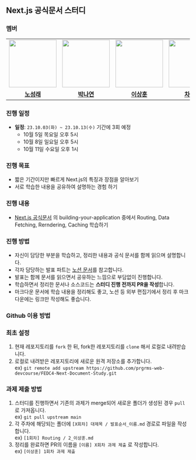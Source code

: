 ## Next.js 공식문서 스터디

### 멤버

<table>
 <tr>
    <td align="center"><a href="https://github.com/nsr1349"><img src="https://avatars.githubusercontent.com/nsr1349" width="130px;" alt=""></a></td>
    <td align="center"><a href="https://github.com/nayeon-hub"><img src="https://avatars.githubusercontent.com/nayeon-hub" width="130px;" alt=""></a></td>
    <td align="center"><a href="https://github.com/bbearcookie"><img src="https://avatars.githubusercontent.com/bbearcookie" width="130px;" alt=""></a></td>
    <td align="center"><a href="https://github.com/chasj0326"><img src="https://avatars.githubusercontent.com/chasj0326" width="130px;" alt=""></a></td>
  </tr>
  <tr>
    <td align="center"><a href="https://github.com/nsr1349"><b>노성래</b></a></td>
    <td align="center"><a href="https://github.com/nayeon-hub"><b>박나연</b></a></td>
    <td align="center"><a href="https://github.com/bbearcookie"><b>이상훈<b></b></a></td>
    <td align="center"><a href="https://github.com/chasj0326"><b>차세진</b></a></td>
  </tr>
</table>

### 진행 일정

- **일정**: `23.10.03(화) ~ 23.10.13(수)` 기간에 3회 예정
  - 10월 5일 목요일 오후 5시
  - 10월 8일 일요일 오후 5시
  - 10월 11일 수요일 오후 1시

### 진행 목표

- 짧은 기간이지만 빠르게 Next.js의 특징과 장점을 알아보기
- 서로 학습한 내용을 공유하여 설명하는 경험 하기

### 진행 내용

- [Next.js 공식문서](https://nextjs.org/docs/app/building-your-application) 의 building-your-application 중에서 Routing, Data Fetching, Rerndering, Caching 학습하기

### 진행 방법

- 자신이 담당한 부분을 학습하고, 정리한 내용과 공식 문서를 함께 읽으며 설명합니다.
- 각자 담당하는 발표 파트는 [노션 문서](https://www.notion.so/prgrms/Next-JS-c4de7ceb98aa40f4a796418bae5b91a8?pvs=4)를 참고합니다.
- 발표는 함께 문서를 읽으면서 공유하는 느낌으로 부담없이 진행합니다.
- 학습하면서 정리한 문서나 소스코드는 **스터디 진행 전까지 PR을 작성**합니다.
- 마크다운 문서에 학습 내용을 정리해도 좋고, 노션 등 외부 편집기에서 정리 후 마크다운에는 링크만 작성해도 좋습니다.

### Github 이용 방법

### 최초 설정

1. 현재 레포지토리를 `fork` 한 뒤, fork한 레포지토리를 `clone` 해서 로컬로 내려받습니다.
2. 로컬로 내려받은 레포지토리에 새로운 원격 저장소를 추가합니다.  
   ex) `git remote add upstream https://github.com/prgrms-web-devcourse/FEDC4-Next-Document-Study.git`

### 과제 제출 방법

1. 스터디를 진행하면서 기존의 과제가 merge되어 새로운 폴더가 생성된 경우 `pull` 로 가져옵니다.  
   ex) `git pull upstream main`
2. 각 주차에 해당되는 폴더에 `[X회차] 대제목 / 발표순서_이름.md` 경로로 파일을 작성합니다.  
   ex) `[1회차] Routing / 2_이상훈.md`
3. 정리를 완료하면 PR의 이름을 `[이름] X회차 과제 제출` 로 작성합니다.  
   ex) `[이상훈] 1회차 과제 제출`
